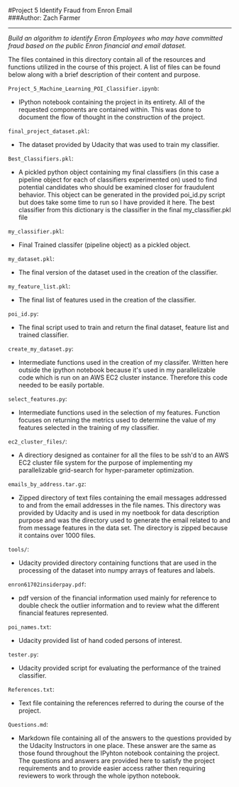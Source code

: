 #Project 5 Identify Fraud from Enron Email   
###Author: Zach Farmer   
***** 
*Build an algorithm to identify Enron Employees who may have committed fraud based on the public Enron financial and email dataset.*   

The files contained in this directory contain all of the resources and functions utilized in the course of this project. A list of files can be found below along with a brief description of their content and purpose.    

`Project_5_Machine_Learning_POI_Classifier.ipynb`:
* IPython notebook containing the project in its entirety. All of the requested components are contained within. This was done to document the flow of thought in the construction of the project.     

`final_project_dataset.pkl`:         
* The dataset provided by Udacity that was used to train my classifier.        

`Best_Classifiers.pkl`:         
* A pickled python object containing my final classifiers (in this case a pipeline object for each of classifiers experimented on) used to find potential candidates who should be examined closer for fraudulent behavior. This object can be generated in the provided poi\_id.py script but does take some time to run so I have provided it here. The best classifier from this dictionary is the classifier in the final my\_classifier.pkl file        

`my_classifier.pkl`:      
* Final Trained classifer (pipeline object) as a pickled object.   
 
`my_dataset.pkl`:        
* The final version of the dataset used in the creation of the classifier.      

`my_feature_list.pkl`:        
* The final list of features used in the creation of the classifier.       

`poi_id.py`:        
* The final script used to train and return the final dataset, feature list and trained classifier. 

`create_my_dataset.py`:        
* Intermediate functions used in the creation of my classifer. Written here outside the ipython notebook because it's used in my parallelizable code which is run on an AWS EC2 cluster instance. Therefore this code needed to be easily portable.      

`select_features.py`:        
* Intermediate functions used in the selection of my features. Function focuses on returning the metrics used to determine the value of my features selected in the training of my classifier.    

`ec2_cluster_files/`:       
* A directiory designed as container for all the files to be ssh'd to an AWS EC2 cluster file system for the purpose of implementing my parallelizable grid-search for hyper-parameter optimization.        

`emails_by_address.tar.gz`:        
* Zipped directory of text files containing the email messages addressed to and from the email addresses in the file names. This directory was provided by Udacity and is used in my noetbook for data description purpose and was the directory used to generate the email related to and from message features in the data set. The directory is zipped because it contains over 1000 files.   
 
`tools/`:       
* Udacity provided directory containing functions that are used in the processing of the dataset into numpy arrays of features and labels.     

`enron61702insiderpay.pdf`:       
* pdf version of the financial information used mainly for reference to double check the outlier information and to review what the different financial features represented.     


`poi_names.txt`:       
* Udacity provided list of hand coded persons of interest.      
 
`tester.py`:        
* Udacity provided script for evaluating the performance of the trained classifier.   
 
`References.txt`: 
* Text file containing the references referred to during the course of the project.    

`Questions.md`:
* Markdown file containing all of the answers to the questions provided by the Udacity Instructors in one place. These answer are the same as those found throughout the IPyhton notebook containing the project. The questions and answers are provided here to satisfy the project requirements and to provide easier access rather then requiring reviewers to work through the whole ipython notebook.     
